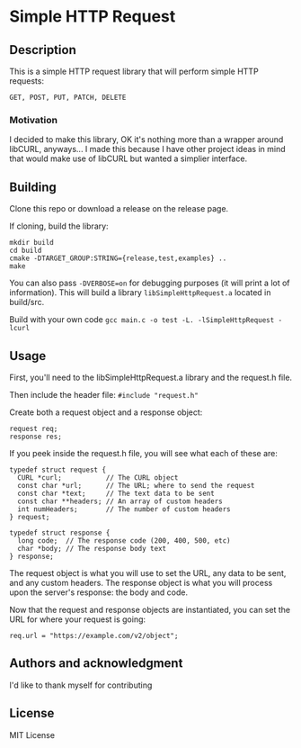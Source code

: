 # Simple HTTP Request

## Description
This is a simple HTTP request library that will perform simple HTTP requests:

```
GET, POST, PUT, PATCH, DELETE
```

### Motivation
I decided to make this library, OK it's nothing more than a wrapper around libCURL, anyways... I made this because I have other project ideas in mind that would make use of libCURL but wanted a simplier interface.

## Building

Clone this repo or download a release on the release page.

If cloning, build the library:
```
mkdir build
cd build
cmake -DTARGET_GROUP:STRING={release,test,examples} ..
make
```

You can also pass `-DVERBOSE=on` for debugging purposes (it will print a lot of information). This will build a library `libSimpleHttpRequest.a` located in build/src.

Build with your own code
`gcc main.c -o test -L. -lSimpleHttpRequest -lcurl` 

## Usage
First, you'll need to the libSimpleHttpRequest.a library and the request.h file.

Then include the header file:
`#include "request.h"`

Create both a request object and a response object:
```
request req;
response res;
```

If you peek inside the request.h file, you will see what each of these are:
```
typedef struct request {
  CURL *curl;           // The CURL object
  const char *url;      // The URL; where to send the request
  const char *text;     // The text data to be sent
  const char **headers; // An array of custom headers
  int numHeaders;       // The number of custom headers
} request;

typedef struct response {
  long code;  // The response code (200, 400, 500, etc)
  char *body; // The response body text
} response;
```
The request object is what you will use to set the URL, any data to be sent, and any custom headers. 
The response object is what you will process upon the server's response: the body and code.


Now that the request and response objects are instantiated, you can set the URL for where your request is going:
```
req.url = "https://example.com/v2/object";
```

## Authors and acknowledgment
I'd like to thank myself for contributing

## License
MIT License
